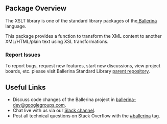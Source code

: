 ## Package Overview
The XSLT library is one of the standard library packages of the<a target="_blank" href="https://ballerina.io/"> Ballerina
</a> language.

This package provides a function to transform the XML content to another XML/HTML/plain text using XSL transformations.

### Report Issues

To report bugs, request new features, start new discussions, view project boards, etc. please visit Ballerina Standard Library [parent repository](https://github.com/ballerina-platform/ballerina-standard-library).

## Useful Links

* Discuss code changes of the Ballerina project in [ballerina-dev@googlegroups.com](mailto:ballerina-dev@googlegroups.com).
* Chat live with us via our [Slack channel](https://ballerina.io/community/slack/).
* Post all technical questions on Stack Overflow with the [#ballerina](https://stackoverflow.com/questions/tagged/ballerina) tag.

